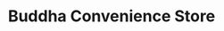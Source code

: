 ---
title: "Buddha Convenience Store"
url: /aldershot/buddha-convenience-store/
shop: convenience
---